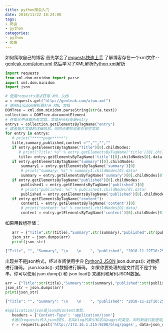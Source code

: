 ```yaml
---
title: python爬虫入门
date: 2018/11/22 18:24:00
tags: 
- 爬虫
- python
categories: 
- python
- 爬虫
---
```



如何爬取自己的博客
首先学会了[requests快速上手](http://docs.python-requests.org/zh_CN/latest/user/quickstart.html# "requests快速上手")
了解博客存在一个xml文件--[genleak.com/atom.xml](http://genleak.com/atom.xml "genleak.com/atom.xml")
然后学习了XML解析[Python xml解析](http://www.runoob.com/python3/python3-xml-processing.html "Python xml解析")
```python
import requests
from xml.dom.minidom import parse
import xml.dom.minidom
import json

# 使用requests请求获得 XML 文档
a = requests.get("http://genleak.com/atom.xml")
# 使用minidom解析器打开 XML 文档
DOMTree = xml.dom.minidom.parseString(str(a.text))
collection = DOMTree.documentElement
# 在集合中获取所有文章，文章开头标签是entry
entrys = collection.getElementsByTagName("entry")
# 或者每片文章的详细信息，同时还要检验是否有空文章
for entry in entrys:
   # print("*****page*****")
   title,summary,published,content ="","","",""
   if entry.getElementsByTagName("title")[0].childNodes:
      # print("Title: %s" % entry.getElementsByTagName('title')[0].childNodes[0].data)
      title= entry.getElementsByTagName('title')[0].childNodes[0].data
   if entry.getElementsByTagName("summary")[0].childNodes:
       summary1 = entry.getElementsByTagName('summary')[0]
       # print("summary: %s" % summary1.childNodes[0].data)
       summary = entry.getElementsByTagName('summary')[0].childNodes[0].data
   if entry.getElementsByTagName("published")[0].childNodes:
       published1 = entry.getElementsByTagName('published')[0]
       # print("published: %s" % published1.childNodes[0].data)
       published = entry.getElementsByTagName('published')[0].childNodes[0].data
   if entry.getElementsByTagName("content"):
       content1 = entry.getElementsByTagName('content')[0]
       # print("content: %s" % content1.childNodes[0].data)
       content = entry.getElementsByTagName('content')[0].childNodes[0].data
```
如果用数组存储：
```python
   arr = {"Title",str(title),"Summary",str(summary),"published",str(published),"content",str(content)}
   json_str = json.dumps(arr)
   print(json_str)
```
```python
["Title", "", "Summary", "\n    \n    ", "published", "2018-11-22T10:25:07.643Z", "content", ""]
```
出现并不是json格式，经过查阅使用字典
[Python3 JSON](http://www.runoob.com/python3/python3-json.html "Python3 JSON")
json.dumps(): 对数据进行编码。
json.loads(): 对数据进行解码。
如果你要处理的是文件而不是字符串，你可以使用 json.dump() 和 json.load() 来编码和解码JSON数据。
```python
arr = {"Title":str(title),"Summary":str(summary),"published":str(published),"content":str(content)}
json_str = json.dumps(arr)
print(json_str)
```
```python
{"Title": "", "Summary": "\n    \n    ", "published": "2018-11-22T10:25:07.643Z", "content": ""}
```
```python
#application/json是json的content类型，
   headers = {'Content-Type': 'application/json'}
   #通过requests传入json到ES，名叫blog的索引和名叫pages的类型，同时新版只能使用post
   r = requests.post('http://172.16.1.215:9200/blog/pages', data=json_str,headers=headers)
```
